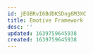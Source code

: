```yaml
---
id: jEGBRvI6BdDKSDng6M3XC
title: Emotive Framework
desc: ''
updated: 1639759645938
created: 1639759645938
---
```


